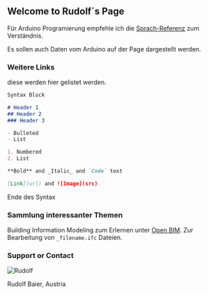 ## Welcome to Rudolf´s Page

Für Arduino Programierung empfehle ich die  [Sprach-Referenz](https://www.arduino.cc/reference/de/) zum Verständnis.

Es sollen auch Daten vom Arduino auf der Page dargestellt werden.

### Weitere Links

diese werden hier gelistet werden.

```markdown
Syntax Block

# Header 1
## Header 2
### Header 3

- Bulleted
- List

1. Numbered
2. List

**Bold** and _Italic_ and `Code` text

[Link](url) and ![Image](src)
```

Ende des Syntax

### Sammlung interessanter Themen

Building Information Modeling zum Erlernen unter [Open BIM](http://http://www.xbim.net/). Zur Bearbeitung von `_filename.ifc` Dateien.

### Support or Contact

![Rudolf](https://microcosmos2010.github.io/images/rudolf_live2.jpg)

Rudolf Baier, Austria
